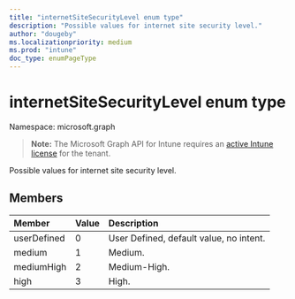```yaml
---
title: "internetSiteSecurityLevel enum type"
description: "Possible values for internet site security level."
author: "dougeby"
ms.localizationpriority: medium
ms.prod: "intune"
doc_type: enumPageType
---
```


# internetSiteSecurityLevel enum type

Namespace: microsoft.graph

> **Note:** The Microsoft Graph API for Intune requires an [active Intune license](https://go.microsoft.com/fwlink/?linkid=839381) for the tenant.

Possible values for internet site security level.

## Members
|Member|Value|Description|
|:---|:---|:---|
|userDefined|0|User Defined, default value, no intent.|
|medium|1|Medium.|
|mediumHigh|2|Medium-High.|
|high|3|High.|




